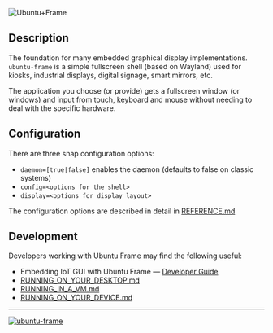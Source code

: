 ![Ubuntu+Frame](https://user-images.githubusercontent.com/78618068/163724829-c61ae21d-73cf-4c26-9ac0-8020bcf398bc.svg)

## Description

The foundation for many embedded graphical display implementations. `ubuntu-frame` is a simple fullscreen shell (based on Wayland) used for kiosks, industrial displays, digital signage, smart mirrors, etc.

The application you choose (or provide) gets a fullscreen window (or windows) and input from touch, keyboard and mouse without needing to deal with the specific hardware.

## Configuration

There are three snap configuration options:

* `daemon=[true|false]` enables the daemon (defaults to false on classic systems)
* `config=<options for the shell>`
* `display=<options for display layout>`

The configuration options are described in detail in [REFERENCE.md](REFERENCE.md)

## Development

Developers working with Ubuntu Frame may find the following useful:

* Embedding IoT GUI with Ubuntu Frame — [Developer Guide](https://ubuntu.com/engage/Embedding_IoT_GUI_with_Ubuntu_Frame)
* [RUNNING_ON_YOUR_DESKTOP.md](RUNNING_ON_YOUR_DESKTOP.md)
* [RUNNING_IN_A_VM.md](RUNNING_IN_A_VM.md)
* [RUNNING_ON_YOUR_DEVICE.md](RUNNING_ON_YOUR_DEVICE.md)

----
[![ubuntu-frame](https://snapcraft.io/ubuntu-frame/badge.svg)](https://snapcraft.io/ubuntu-frame)
